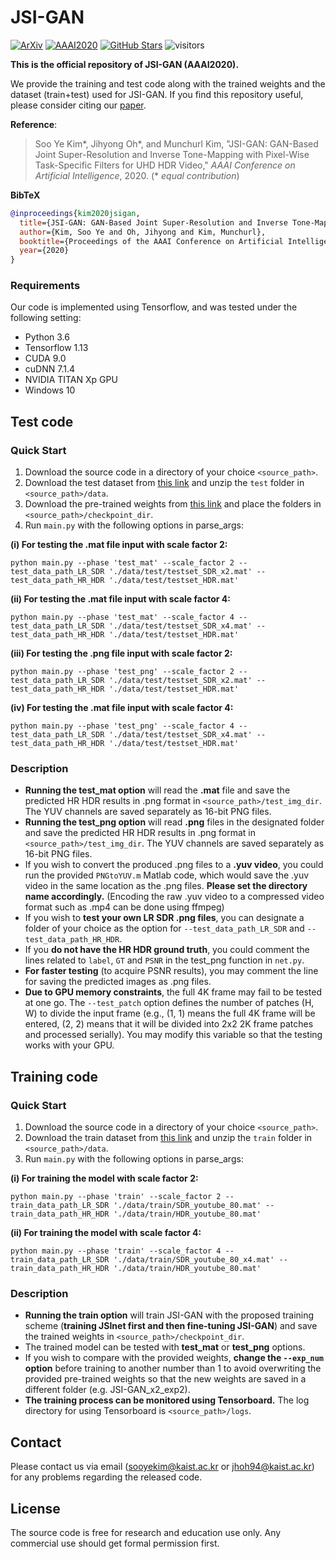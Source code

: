 # JSI-GAN

[![ArXiv](https://img.shields.io/badge/ArXiv-Paper-<COLOR>.svg)](https://arxiv.org/abs/1909.04391)
[![AAAI2020](https://img.shields.io/badge/AAAI2020-Paper-<COLOR>.svg)](https://ojs.aaai.org/index.php/AAAI/article/view/6789)
[![GitHub Stars](https://img.shields.io/github/stars/JihyongOh/FISR?style=social)](https://github.com/JihyongOh/JSI-GAN)
![visitors](https://visitor-badge.glitch.me/badge?page_id=JihyongOh/JSI-GAN)

**This is the official repository of JSI-GAN (AAAI2020).**

We provide the training and test code along with the trained weights and the dataset (train+test) used for JSI-GAN.
If you find this repository useful, please consider citing our [paper](https://arxiv.org/abs/1909.04391).

**Reference**:  
> Soo Ye Kim*, Jihyong Oh*, and Munchurl Kim, "JSI-GAN: GAN-Based Joint Super-Resolution and Inverse Tone-Mapping with Pixel-Wise Task-Specific Filters for UHD HDR Video," *AAAI Conference on Artificial Intelligence*, 2020. (* *equal contribution*)

**BibTeX**
```bibtex
@inproceedings{kim2020jsigan,
  title={JSI-GAN: GAN-Based Joint Super-Resolution and Inverse Tone-Mapping with Pixel-Wise Task-Specific Filters for UHD HDR Video},
  author={Kim, Soo Ye and Oh, Jihyong and Kim, Munchurl},
  booktitle={Proceedings of the AAAI Conference on Artificial Intelligence},
  year={2020}
}
```

### Requirements
Our code is implemented using Tensorflow, and was tested under the following setting:  
* Python 3.6  
* Tensorflow 1.13 
* CUDA 9.0  
* cuDNN 7.1.4  
* NVIDIA TITAN Xp GPU
* Windows 10


## Test code
### Quick Start
1. Download the source code in a directory of your choice `<source_path>`.
2. Download the test dataset from [this link](https://drive.google.com/file/d/1dZTwvRhf189L7NLkAcpij4980fyEXq3Q/view?usp=sharing) and unzip the `test` folder in `<source_path>/data`.
3. Download the pre-trained weights from [this link](https://drive.google.com/drive/folders/1WJLD_wCERHrY3CZty_ThHONB5sMmH-0j?usp=sharing) and place the folders in `<source_path>/checkpoint_dir`.
4. Run `main.py` with the following options in parse_args:  

**(i) For testing the .mat file input with scale factor 2:**  
```
python main.py --phase 'test_mat' --scale_factor 2 --test_data_path_LR_SDR './data/test/testset_SDR_x2.mat' --test_data_path_HR_HDR './data/test/testset_HDR.mat'
```

**(ii) For testing the .mat file input with scale factor 4:**  
```
python main.py --phase 'test_mat' --scale_factor 4 --test_data_path_LR_SDR './data/test/testset_SDR_x4.mat' --test_data_path_HR_HDR './data/test/testset_HDR.mat'
```

**(iii) For testing the .png file input with scale factor 2:**  
```
python main.py --phase 'test_png' --scale_factor 2 --test_data_path_LR_SDR './data/test/testset_SDR_x2.mat' --test_data_path_HR_HDR './data/test/testset_HDR.mat'
``` 

**(iv) For testing the .mat file input with scale factor 4:**  
```
python main.py --phase 'test_png' --scale_factor 4 --test_data_path_LR_SDR './data/test/testset_SDR_x4.mat' --test_data_path_HR_HDR './data/test/testset_HDR.mat'
``` 

### Description
* **Running the test_mat option** will read the **.mat** file and save the predicted HR HDR results in .png format in `<source_path>/test_img_dir`. The YUV channels are saved separately as 16-bit PNG files.
* **Running the test_png option** will read **.png** files in the designated folder and save the predicted HR HDR results in .png format in `<source_path>/test_img_dir`. The YUV channels are saved separately as 16-bit PNG files.
* If you wish to convert the produced .png files to a **.yuv video**, you could run the provided `PNGtoYUV.m` Matlab code, which would save the .yuv video in the same location as the .png files. **Please set the directory name accordingly.** (Encoding the raw .yuv video to a compressed video format such as .mp4 can be done using ffmpeg)
* If you wish to **test your own LR SDR .png files**, you can designate a folder of your choice as the option for `--test_data_path_LR_SDR` and `--test_data_path_HR_HDR`.
* If you **do not have the HR HDR ground truth**, you could comment the lines related to `label`, `GT` and `PSNR` in the test_png function in `net.py`.
* **For faster testing** (to acquire PSNR results), you may comment the line for saving the predicted images as .png files.
* **Due to GPU memory constraints**, the full 4K frame may fail to be tested at one go. The `--test_patch` option defines the number of patches (H, W) to divide the input frame (e.g., (1, 1) means the full 4K frame will be entered, (2, 2) means that it will be divided into 2x2 2K frame patches and processed serially). You may modify this variable so that the testing works with your GPU.

## Training code
### Quick Start
1. Download the source code in a directory of your choice `<source_path>`.
2. Download the train dataset from [this link](https://drive.google.com/file/d/19cp91wSRSrOoEdPeQkfMWisou3gJoh-7/view?usp=sharing) and unzip the `train` folder in `<source_path>/data`.   
3. Run `main.py` with the following options in parse_args:  

**(i) For training the model with scale factor 2:**  
```
python main.py --phase 'train' --scale_factor 2 --train_data_path_LR_SDR './data/train/SDR_youtube_80.mat' --train_data_path_HR_HDR './data/train/HDR_youtube_80.mat'
```  

**(ii) For training the model with scale factor 4:**  
```
python main.py --phase 'train' --scale_factor 4 --train_data_path_LR_SDR './data/train/SDR_youtube_80_x4.mat' --train_data_path_HR_HDR './data/train/HDR_youtube_80.mat'
``` 

### Description
* **Running the train option** will train JSI-GAN with the proposed training scheme (**training JSInet first and then fine-tuning JSI-GAN**) and save the trained weights in `<source_path>/checkpoint_dir`.
* The trained model can be tested with **test_mat** or **test_png** options.
* If you wish to compare with the provided weights, **change the `--exp_num` option** before training to another number than 1 to avoid overwriting the provided pre-trained weights so that the new weights are saved in a different folder (e.g. JSI-GAN_x2_exp2).
* **The training process can be monitored using Tensorboard.** The log directory for using Tensorboard is `<source_path>/logs`.

## Contact
Please contact us via email (sooyekim@kaist.ac.kr or jhoh94@kaist.ac.kr) for any problems regarding the released code.

## License
The source code is free for research and education use only. Any commercial use should get formal permission first.
